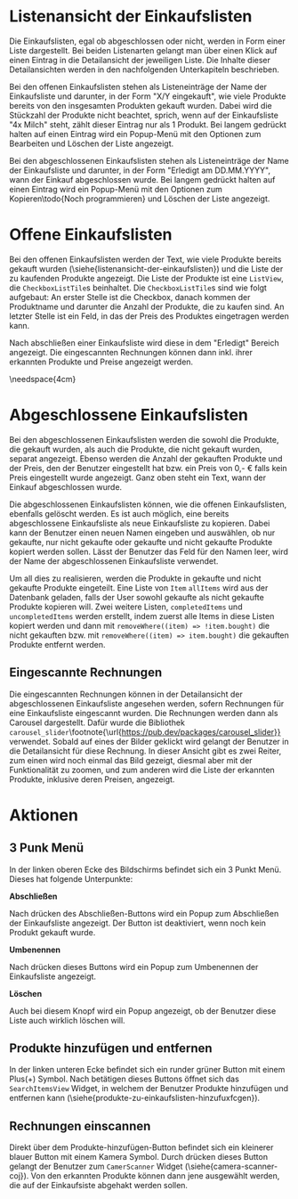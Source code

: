 # Listenansicht der Einkaufslisten

Die Einkaufslisten, egal ob abgeschlossen oder nicht, werden in Form einer Liste dargestellt.
Bei beiden Listenarten gelangt man über einen Klick auf einen Eintrag in die Detailansicht der jeweiligen
Liste. Die Inhalte dieser Detailansichten werden in den nachfolgenden Unterkapiteln beschrieben.

Bei den offenen Einkaufslisten stehen als Listeneinträge der Name der Einkaufsliste und darunter,
in der Form "X/Y eingekauft", wie viele Produkte bereits von den insgesamten Produkten gekauft wurden.
Dabei wird die Stückzahl der Produkte nicht beachtet, sprich, wenn auf der Einkaufsliste "4x Milch" steht,
zählt dieser Eintrag nur als 1 Produkt. Bei langem gedrückt halten auf einen Eintrag wird ein Popup-Menü mit
den Optionen zum Bearbeiten und Löschen der Liste angezeigt. 

Bei den abgeschlossenen Einkaufslisten stehen als Listeneinträge der Name der Einkaufsliste und darunter,
in der Form "Erledigt am DD.MM.YYYY", wann der Einkauf abgeschlossen wurde. Bei langem gedrückt halten auf
einen Eintrag wird ein Popup-Menü mit den Optionen zum Kopieren\todo{Noch programmieren} und Löschen der Liste angezeigt. 

# Offene Einkaufslisten

Bei den offenen Einkaufslisten werden der Text, wie viele Produkte bereits gekauft wurden (\siehe{listenansicht-der-einkaufslisten})
und die Liste der zu kaufenden Produkte angezeigt. Die Liste der Produkte ist eine `ListView`, die `CheckboxListTile`s beinhaltet.
Die `CheckboxListTile`s sind wie folgt aufgebaut: An erster Stelle ist die Checkbox, danach kommen der Produktname und darunter die Anzahl der
Produkte, die zu kaufen sind. An letzter Stelle ist ein Feld, in das der Preis des Produktes eingetragen werden kann.

Nach abschließen einer Einkaufsliste wird diese in dem "Erledigt" Bereich angezeigt. Die
eingescannten Rechnungen können dann inkl. ihrer erkannten Produkte und Preise angezeigt werden.

\needspace{4cm}
# Abgeschlossene Einkaufslisten

Bei den abgeschlossenen Einkaufslisten werden die sowohl die Produkte, die gekauft wurden, als auch
die Produkte, die nicht gekauft wurden, separat angezeigt. Ebenso werden die Anzahl der gekauften
Produkte und der Preis, den der Benutzer eingestellt hat bzw. ein Preis von 0,- € falls
kein Preis eingestellt wurde angezeigt. Ganz oben steht ein Text, wann der Einkauf abgeschlossen
wurde. 

Die abgeschlossenen Einkaufslisten können, wie die offenen Einkaufslisten, ebenfalls gelöscht werden.
Es ist auch möglich, eine bereits abgeschlossene Einkaufsliste als neue Einkaufsliste zu kopieren.
Dabei kann der Benutzer einen neuen Namen eingeben und auswählen, ob nur gekaufte, nur nicht gekaufte
oder gekaufte und nicht gekaufte Produkte kopiert werden sollen. Lässt der Benutzer das
Feld für den Namen leer, wird der Name der abgeschlossenen Einkaufsliste verwendet.

Um all dies zu realisieren, werden die Produkte in gekaufte und nicht gekaufte Produkte eingeteilt.
Eine Liste von `Item` `allItems` wird aus der Datenbank geladen, falls der User sowohl gekaufte als
nicht gekaufte Produkte kopieren will. Zwei weitere Listen, `completedItems` und `uncompletedItems`
werden erstellt, indem zuerst alle Items in diese Listen kopiert werden und dann mit
`removeWhere((item) => !item.bought)` die nicht gekauften bzw. mit `removeWhere((item) => item.bought)`
die gekauften Produkte entfernt werden. 

## Eingescannte Rechnungen

Die eingescannten Rechnungen können in der Detailansicht der abgeschlossenen Einkaufsliste angesehen werden, sofern
Rechnungen für eine Einkaufsliste eingescannt wurden. Die Rechnungen werden dann als Carousel dargestellt. Dafür
wurde die Bibliothek `carousel_slider`\footnote{\url{https://pub.dev/packages/carousel_slider}} verwendet. Sobald
auf eines der Bilder geklickt wird gelangt der Benutzer in die Detailansicht für diese Rechnung. In dieser Ansicht
gibt es zwei Reiter, zum einen wird noch einmal das Bild gezeigt, diesmal aber mit der Funktionalität zu zoomen, und
zum anderen wird die Liste der erkannten Produkte, inklusive deren Preisen, angezeigt.

# Aktionen

## 3 Punk Menü

In der linken oberen Ecke des Bildschirms befindet sich ein 3 Punkt Menü. Dieses hat folgende Unterpunkte:

**Abschließen**

Nach drücken des Abschließen-Buttons wird ein Popup zum Abschließen der Einkaufsliste angezeigt. Der Button ist
deaktiviert, wenn noch kein Produkt gekauft wurde.

**Umbenennen**

Nach drücken dieses Buttons wird ein Popup zum Umbenennen der Einkaufsliste angezeigt.

**Löschen**

Auch bei diesem Knopf wird ein Popup angezeigt, ob der Benutzer diese Liste auch wirklich löschen will.

## Produkte hinzufügen und entfernen

In der linken unteren Ecke befindet sich ein runder grüner Button mit einem Plus(+) Symbol. Nach betätigen dieses
Buttons öffnet sich das `SearchItemsView` Widget, in welchem der Benutzer Produkte hinzufügen und entfernen kann
(\siehe{produkte-zu-einkaufslisten-hinzufuxfcgen}).

## Rechnungen einscannen

Direkt über dem Produkte-hinzufügen-Button befindet sich ein kleinerer blauer Button mit einem Kamera Symbol. 
Durch drücken dieses Button gelangt der Benutzer zum `CamerScanner` Widget (\siehe{camera-scanner-coj}). Von den erkannten
Produkte können dann jene ausgewählt werden, die auf der Einkaufsiste abgehakt werden sollen.